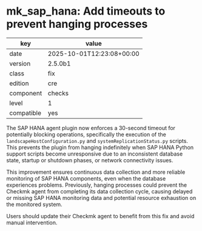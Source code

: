 [//]: # (werk v2)
# mk_sap_hana: Add timeouts to prevent hanging processes

key        | value
---------- | ---
date       | 2025-10-01T12:23:08+00:00
version    | 2.5.0b1
class      | fix
edition    | cre
component  | checks
level      | 1
compatible | yes

  The SAP HANA agent plugin now enforces a 30-second timeout for potentially blocking operations, specifically the execution of the
  `landscapeHostConfiguration.py` and `systemReplicationStatus.py` scripts. This prevents the plugin from hanging indefinitely when SAP HANA
  Python support scripts become unresponsive due to an inconsistent database state, startup or shutdown phases, or network connectivity
  issues.

  This improvement ensures continuous data collection and more reliable monitoring of SAP HANA components, even when the database
  experiences problems. Previously, hanging processes could prevent the Checkmk agent from completing its data collection cycle, causing
  delayed or missing SAP HANA monitoring data and potential resource exhaustion on the monitored system.

  Users should update their Checkmk agent to benefit from this fix and avoid manual intervention.
